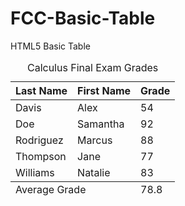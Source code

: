 # FCC-Basic-Table
HTML5 Basic Table 

<!DOCTYPE html>
<html lang="en">
  <head>
    <title>Calculus Final Exams Table</title>
    <meta charset="UTF-8" />
  </head>
  <body>
    <table>
      <caption>
        Calculus Final Exam Grades
      </caption>
      <thead>     
        <tr>
          <th>Last Name</th>
          <th>First Name</th>
          <th>Grade</th>
        </tr>
      </thead>
      <tbody>
        <tr>
          <td>Davis</td>
          <td>Alex</td>
          <td>54</td>
        </tr>
        <tr>
          <td>Doe</td>
          <td>Samantha</td>
          <td>92</td>
        </tr>
        <tr>
          <td>Rodriguez</td>
          <td>Marcus</td>
          <td>88</td>
        </tr>
        <tr>
          <td>Thompson</td>
          <td>Jane</td>
          <td>77</td>
        </tr>
        <tr>
          <td>Williams</td>
          <td>Natalie</td>
          <td>83</td>
        </tr>
      </tbody>
      <tfoot>
        <tr>
        <td colspan='2'>Average Grade</td>
        <td>78.8</td>
        </tr>
      </tfoot>
    </table>
  </body>
</html>
